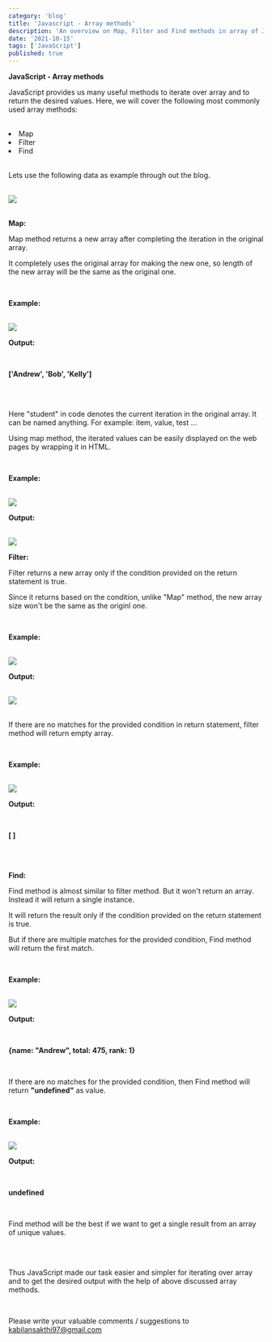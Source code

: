 ```yaml
---
category: 'blog'
title: 'Javascript - Array methods'
description: 'An overview on Map, Filter and Find methods in array of JavaScript'
date: '2021-10-15'
tags: ['JavaScript']
published: true
---
```


**JavaScript - Array methods**

JavaScript provides us many useful methods to iterate over array and to return the desired values. Here, we will cover the following most commonly used array methods:

<br/>

<li>Map</li>

<li>Filter</li>

<li>Find</li>

<br/>

Lets use the following data as example through out the blog.

<br/>

<img src="./image_20.png">

<br/>

<br/>

**Map:**

Map method returns a new array after completing the iteration in the original array.

It completely uses the original array for making the new one, so length of the new array will be the same as the original one.

<br/>

**Example:**

<br/>

<img src="./image_21.png">

<br/>

**Output:**

<br/>

**['Andrew', 'Bob', 'Kelly']**

<br/>

<br/>

Here "student" in code denotes the current iteration in the original array. It can be named anything. For example: item, value, test ...

Using map method, the iterated values can be easily displayed on the web pages by wrapping it in HTML.

<br/>

**Example:**

<br/>

<img src="./image_22.png">

<br/>

**Output:**

<br/>

<img src="./image_23.png">

<br/>

**Filter:**

Filter returns a new array only if the condition provided on the return statement is true.

Since it returns based on the condition, unlike "Map" method, the new array size won't be the same as the originl one.

<br/>

**Example:**

<br/>

<img src="./image_24.png">

<br/>

**Output:**

<br/>

<img src="./image_25.png">

<br/>

<br/>

If there are no matches for the provided condition in return statement, filter method will return empty array.

<br/>

**Example:**

<br/>

<img src="./image_28.png">

<br/>

**Output:**

<br/>

**[ ]**

<br/>

<br/>

**Find:**

Find method is almost similar to filter method. But it won't return an array. Instead it will return a single instance.

It will return the result only if the condition provided on the return statement is true.

But if there are multiple matches for the provided condition, Find method will return the first match.

<br/>

**Example:**

<br/>

<img src="./image_26.png">

<br/>

**Output:**

<br/>

**{name: "Andrew", total: 475, rank: 1}**

<br/>

If there are no matches for the provided condition, then Find method will return **"undefined"** as value.

<br/>

**Example:**

<br/>

<img src="./image_27.png">

<br/>

**Output:**

<br/>

**undefined**

<br/>

Find method will be the best if we want to get a single result from an array of unique values.

<br/>

<br/>

Thus JavaScript made our task easier and simpler for iterating over array and to get the desired output with the help of above discussed array methods.

<br/>

Please write your valuable comments / suggestions to <a href="mailto:kabilansakthi97@gmail.com">kabilansakthi97@gmail.com</a>